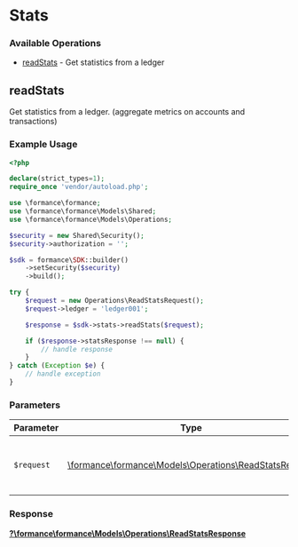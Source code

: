 # Stats


### Available Operations

* [readStats](#readstats) - Get statistics from a ledger

## readStats

Get statistics from a ledger. (aggregate metrics on accounts and transactions)


### Example Usage

```php
<?php

declare(strict_types=1);
require_once 'vendor/autoload.php';

use \formance\formance;
use \formance\formance\Models\Shared;
use \formance\formance\Models\Operations;

$security = new Shared\Security();
$security->authorization = '';

$sdk = formance\SDK::builder()
    ->setSecurity($security)
    ->build();

try {
    $request = new Operations\ReadStatsRequest();
    $request->ledger = 'ledger001';

    $response = $sdk->stats->readStats($request);

    if ($response->statsResponse !== null) {
        // handle response
    }
} catch (Exception $e) {
    // handle exception
}
```

### Parameters

| Parameter                                                                                            | Type                                                                                                 | Required                                                                                             | Description                                                                                          |
| ---------------------------------------------------------------------------------------------------- | ---------------------------------------------------------------------------------------------------- | ---------------------------------------------------------------------------------------------------- | ---------------------------------------------------------------------------------------------------- |
| `$request`                                                                                           | [\formance\formance\Models\Operations\ReadStatsRequest](../../Models/Operations/ReadStatsRequest.md) | :heavy_check_mark:                                                                                   | The request object to use for the request.                                                           |


### Response

**[?\formance\formance\Models\Operations\ReadStatsResponse](../../Models/Operations/ReadStatsResponse.md)**

